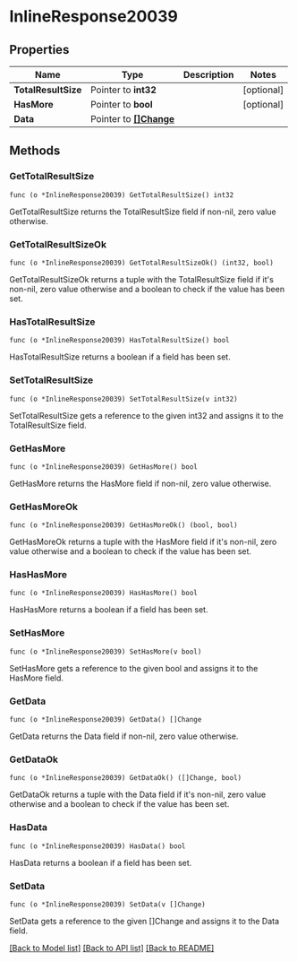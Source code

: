 # InlineResponse20039

## Properties

Name | Type | Description | Notes
------------ | ------------- | ------------- | -------------
**TotalResultSize** | Pointer to **int32** |  | [optional] 
**HasMore** | Pointer to **bool** |  | [optional] 
**Data** | Pointer to [**[]Change**](Change.md) |  | 

## Methods

### GetTotalResultSize

`func (o *InlineResponse20039) GetTotalResultSize() int32`

GetTotalResultSize returns the TotalResultSize field if non-nil, zero value otherwise.

### GetTotalResultSizeOk

`func (o *InlineResponse20039) GetTotalResultSizeOk() (int32, bool)`

GetTotalResultSizeOk returns a tuple with the TotalResultSize field if it's non-nil, zero value otherwise
and a boolean to check if the value has been set.

### HasTotalResultSize

`func (o *InlineResponse20039) HasTotalResultSize() bool`

HasTotalResultSize returns a boolean if a field has been set.

### SetTotalResultSize

`func (o *InlineResponse20039) SetTotalResultSize(v int32)`

SetTotalResultSize gets a reference to the given int32 and assigns it to the TotalResultSize field.

### GetHasMore

`func (o *InlineResponse20039) GetHasMore() bool`

GetHasMore returns the HasMore field if non-nil, zero value otherwise.

### GetHasMoreOk

`func (o *InlineResponse20039) GetHasMoreOk() (bool, bool)`

GetHasMoreOk returns a tuple with the HasMore field if it's non-nil, zero value otherwise
and a boolean to check if the value has been set.

### HasHasMore

`func (o *InlineResponse20039) HasHasMore() bool`

HasHasMore returns a boolean if a field has been set.

### SetHasMore

`func (o *InlineResponse20039) SetHasMore(v bool)`

SetHasMore gets a reference to the given bool and assigns it to the HasMore field.

### GetData

`func (o *InlineResponse20039) GetData() []Change`

GetData returns the Data field if non-nil, zero value otherwise.

### GetDataOk

`func (o *InlineResponse20039) GetDataOk() ([]Change, bool)`

GetDataOk returns a tuple with the Data field if it's non-nil, zero value otherwise
and a boolean to check if the value has been set.

### HasData

`func (o *InlineResponse20039) HasData() bool`

HasData returns a boolean if a field has been set.

### SetData

`func (o *InlineResponse20039) SetData(v []Change)`

SetData gets a reference to the given []Change and assigns it to the Data field.


[[Back to Model list]](../README.md#documentation-for-models) [[Back to API list]](../README.md#documentation-for-api-endpoints) [[Back to README]](../README.md)


